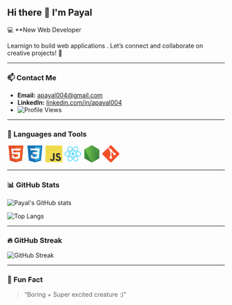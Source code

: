 ## Hi there 👋 I'm Payal 

💻 **New Web Developer 

Learnign to build web applications .
Let’s connect and collaborate on creative projects! 🚀


---

### 📫 Contact Me  
- **Email:** [apayal004@gmail.com](mailto:apayal004@gmail.com)  
- **LinkedIn:** [linkedin.com/in/apayal004](https://www.linkedin.com/in/apayal004)  
- ![Profile Views](https://komarev.com/ghpvc/?username=payal004&label=Profile%20views&color=0e75b6&style=flat)

---

### 🧰 Languages and Tools  
<p>
  <img src="https://raw.githubusercontent.com/devicons/devicon/master/icons/html5/html5-original.svg" alt="HTML5" width="40" height="40"/>
  <img src="https://raw.githubusercontent.com/devicons/devicon/master/icons/css3/css3-original.svg" alt="CSS3" width="40" height="40"/>
  <img src="https://raw.githubusercontent.com/devicons/devicon/master/icons/javascript/javascript-original.svg" alt="JavaScript" width="40" height="40"/>
  <img src="https://raw.githubusercontent.com/devicons/devicon/master/icons/react/react-original.svg" alt="React" width="40" height="40"/>
  <img src="https://raw.githubusercontent.com/devicons/devicon/master/icons/nodejs/nodejs-original.svg" alt="Node.js" width="40" height="40"/>
  <img src="https://raw.githubusercontent.com/devicons/devicon/master/icons/git/git-original.svg" alt="Git" width="40" height="40"/>
</p>

---

### 📊 GitHub Stats  
![Payal's GitHub stats](https://github-readme-stats.vercel.app/api?username=payal004&show_icons=true&theme=radical)  

![Top Langs](https://github-readme-stats.vercel.app/api/top-langs/?username=payal004&layout=compact&theme=radical)

---

### 🔥 GitHub Streak  
![GitHub Streak](https://streak-stats.demolab.com?user=payal004&theme=radical)

---

### 💬 Fun Fact  
> “Boring + Super excited creature :)" 
